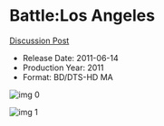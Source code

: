 # Battle:Los Angeles

[Discussion Post](https://www.avsforum.com/threads/bass-eq-for-filtered-movies.2995212/post-57316732)

* Release Date: 2011-06-14
* Production Year: 2011
* Format: BD/DTS-HD MA

![img 0](https://i.imgur.com/UebY5Dp.jpg)

![img 1](https://i.imgur.com/ewkHnbz.jpg)

